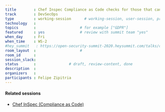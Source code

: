 ```yaml
---
title        : Chef Inspec Compliance as Code checks for those that can be checked 
track        : DevSecOps
type         : working-session      # working-session, user-session, product-session
technology   :
topics       :                    # for example ["GDPR"]
featured     : yes                # review with summit team "yes"
when_day     : Fri
when_time    : WS-2
#hey_summit   : https://open-security-summit-2020.heysummit.com/talks/chef-inspec-compliance-as-code-checks-for-those-that-can-be-checked-2pm-bst/
room_layout  :                    #
room_id      :
session_slack: 
status       :               # draft, review-content, done
description  :
organizers   :
participants : Felipe Zipitria
---
```


#### Related sessions
- [Chef InSpec (Compliance as Code)](/training/week-1/devsecops/chef-inspec-compliance-as-code/)